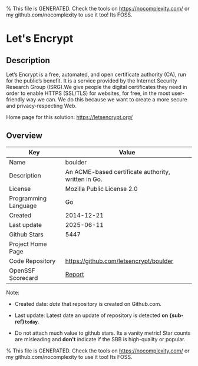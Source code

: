 
% This file is GENERATED. Check the tools on https://nocomplexity.com/ or my github.com/nocomplexity to use it too! Its FOSS. 

# Let's Encrypt

## Description 

Let’s Encrypt is a free, automated, and open certificate authority (CA), run for the public’s benefit. It is a service provided by the Internet Security Research Group (ISRG).We give people the digital certificates they need in order to enable HTTPS (SSL/TLS) for websites, for free, in the most user-friendly way we can. We do this because we want to create a more secure and privacy-respecting Web.

Home page for this solution: https://letsencrypt.org/ 

## Overview 

| Key | Value |
| --- | --- |
| Name | boulder |
| Description | An ACME-based certificate authority, written in Go.  |
| License | Mozilla Public License 2.0 |
| Programming Language | Go |
| Created | 2014-12-21 |
| Last update | 2025-06-11 |
| Github Stars | 5447 |
| Project Home Page |  |
| Code Repository | https://github.com/letsencrypt/boulder |
| OpenSSF Scorecard | [Report](https://securityscorecards.dev/viewer/?uri=github.com/letsencrypt/boulder) |

Note:
 - Created date: *date* that repository is created on Github.com. 

- Last update: Latest date an update of repository is detected **on {sub-ref}`today`**. 

- Do not attach much value to github stars. Its a vanity metric! Star counts are misleading and 
**don't** indicate if the SBB is high-quality or popular.

% This file is GENERATED. Check the tools on https://nocomplexity.com/ or my github.com/nocomplexity to use it too! Its FOSS. 

